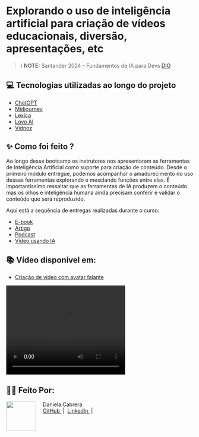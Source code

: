 # Explorando o uso de inteligência artificial para criação de vídeos educacionais, diversão, apresentações, etc

 > ℹ️ **NOTE:** Santander 2024 - Fundamentos de IA para Devs [DIO](https://dio.me)

## 💻 Tecnologias utilizadas ao longo do projeto

- [ChatGPT](https://chat.openai.com/)
- [Midjourney](https://www.midjourney.com/)
- [Lexica](https://lexica.art/)
- [Lovo AI](https://lovo.ai/pt)
- [Vidnoz](https://pt.vidnoz.com/avatar-falante.html)

## ✨ Como foi feito ?

Ao longo desse bootcamp os instrutores nos apresentaram as ferramentas de Inteligência Artificial como suporte para criação de conteúdo. 
Desde o primeiro módulo entregue, podemos acompanhar o amadurecimento no uso dessas ferramentas explorando e mesclando funções entre elas. 
É importantíssimo ressaltar que as ferramentas de IA produzem o conteúdo mas os olhos e inteligência humana ainda precisam conferir e validar o conteúdo que será reproduzido. 

Aqui está a sequência de entregas realizadas durante o curso:
- [E-book](https://github.com/danielacabrera2103/prod_cont_with_ai_0001/)
- [Artigo](https://github.com/danielacabrera2103/prod_cont_with_ai_0002/)
- [Podcast](https://github.com/danielacabrera2103/prod_cont_with_ai_0003/)
- [Vídeo usando IA](https://github.com/danielacabrera2103/prod_cont_with_ai_0004/)

## 📚 Vídeo disponível em:

- [Criação de vídeo com avatar falante](https://youtu.be/seufUss6qxs)

<video width="320" height="240" controls>
  <source src="https://github.com/danielacabrera2103/prod_cont_with_ai_0004/blob/main/media/video_avatar_dio.mp4" type="video/mp4">
</video>


## 👨‍💻 Feito Por:

<p>
    <img 
      align=left 
      margin=10 
      width=80 
      src="https://hermes.dio.me/users/student/d1b13e0b-cac7-46af-b99f-f09d892c8215.jpg"
    />
    <p>&nbsp&nbsp&nbsp Daniela Cabrera<br>
    &nbsp&nbsp&nbsp
    <a 
        href="https://github.com/danielacabrera2103">
        GitHub
    </a>
    &nbsp;|&nbsp;
    <a 
        href="https://www.linkedin.com/in/danielacabrerabr">
        LinkedIn
    </a>
    &nbsp;|&nbsp;
   
</p>
<br/><br/>
<p>
